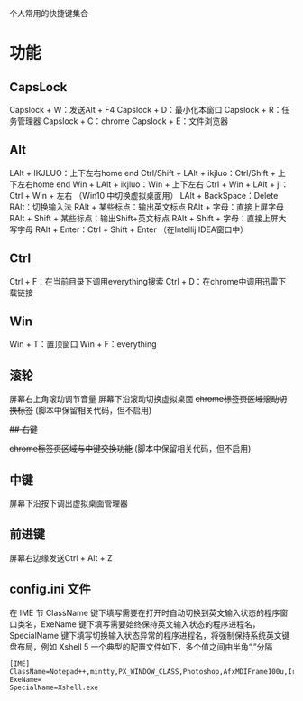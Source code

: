 个人常用的快捷键集合
# 功能

## CapsLock

Capslock + W：发送Alt + F4
Capslock + D：最小化本窗口
Capslock + R：任务管理器
Capslock + C：chrome
Capslock + E：文件浏览器

## Alt

LAlt + IKJLUO：上下左右home end
Ctrl/Shift + LAlt + ikjluo：Ctrl/Shift + 上下左右home end
Win + LAlt + ikjluo：Win + 上下左右
Ctrl + Win + LAlt + jl：Ctrl + Win + 左右 （Win10 中切换虚拟桌面用）
LAlt + BackSpace：Delete
RAlt：切换输入法
RAlt + 某些标点：输出英文标点
RAlt + 字母：直接上屏字母
RAlt + Shift + 某些标点：输出Shift+英文标点
RAlt + Shift + 字母：直接上屏大写字母
RAlt + Enter：Ctrl + Shift + Enter （在Intellij IDEA窗口中）

## Ctrl

Ctrl + F：在当前目录下调用everything搜索
Ctrl + D：在chrome中调用迅雷下载链接

## Win

Win + T：置顶窗口
Win + F：everything

## 滚轮

屏幕右上角滚动调节音量
屏幕下沿滚动切换虚拟桌面
~~chrome标签页区域滚动切换标签~~ (脚本中保留相关代码，但不启用)

~~## 右键~~

~~chrome标签页区域与中键交换功能~~ (脚本中保留相关代码，但不启用)

## 中键

屏幕下沿按下调出虚拟桌面管理器

## 前进键

屏幕右边缘发送Ctrl + Alt + Z

## config.ini 文件

在 IME 节 ClassName 键下填写需要在打开时自动切换到英文输入状态的程序窗口类名，ExeName 键下填写需要始终保持英文输入状态的程序进程名，SpecialName 键下填写切换输入状态异常的程序进程名，将强制保持系统英文键盘布局，例如 Xshell 5
一个典型的配置文件如下，多个值之间由半角“,”分隔
````
[IME]
ClassName=Notepad++,mintty,PX_WINDOW_CLASS,Photoshop,AfxMDIFrame100u,IrfanView
ExeName=
SpecialName=Xshell.exe
````
